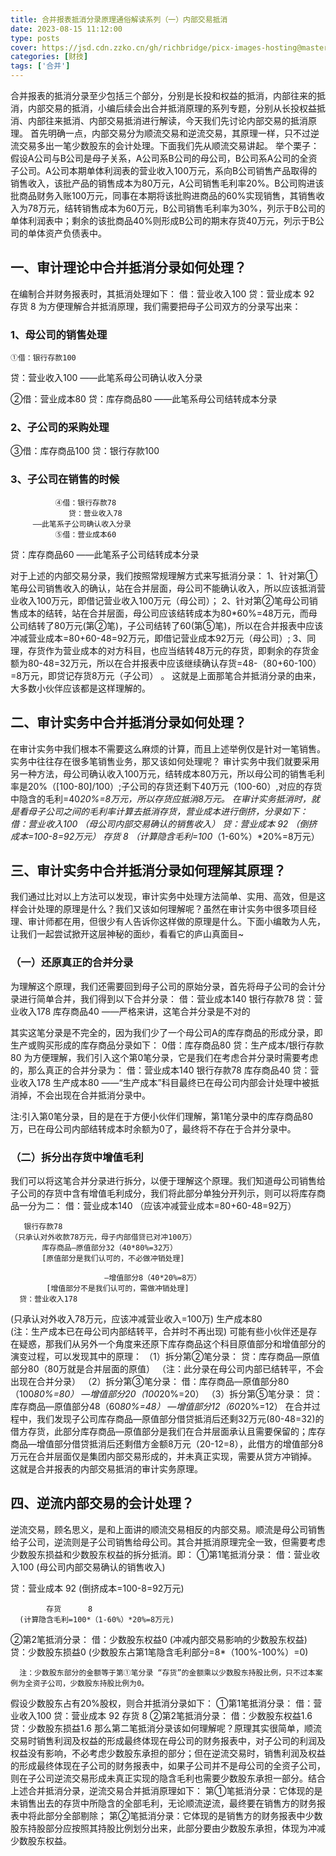 ```yaml
---
title: 合并报表抵消分录原理通俗解读系列（一）内部交易抵消
date: 2023-08-15 11:12:00
type: posts
cover: https://jsd.cdn.zzko.cn/gh/richbridge/picx-images-hosting@master/thumbnail/audit.png
categories: [财技]
tags: ['合并']
---
```

合并报表的抵消分录至少包括三个部分，分别是长投和权益的抵消，内部往来的抵消，内部交易的抵消，小编后续会出合并抵消原理的系列专题，分别从长投权益抵消、内部往来抵消、内部交易抵消进行解读，今天我们先讨论内部交易的抵消原理。
首先明确一点，内部交易分为顺流交易和逆流交易，其原理一样，只不过逆流交易多出一笔少数股东的会计处理。下面我们先从顺流交易讲起。
举个栗子：假设A公司与B公司是母子关系，A公司系B公司的母公司，B公司系A公司的全资子公司。A公司本期单体利润表的营业收入100万元，系向B公司销售产品取得的销售收入，该批产品的销售成本为80万元，A公司销售毛利率20%。B公司购进该批商品财务入账100万元，同事在本期将该批购进商品的60%实现销售，其销售收入为78万元，结转销售成本为60万元，B公司销售毛利率为30%，列示于B公司的单体利润表中；剩余的该批商品40%则形成B公司的期末存货40万元，列示于B公司的单体资产负债表中。

## 一、审计理论中合并抵消分录如何处理？
在编制合并财务报表时，其抵消处理如下：
借：营业收入100
      贷：营业成本 92
            存货      8
 为方便理解合并抵消原理，我们需要把母子公司双方的分录写出来：
### 1、母公司的销售处理
    ①借：银行存款100
   贷：营业收入100
          ——此笔系母公司确认收入分录

②借：营业成本80
    贷：库存商品80
           ——此笔系母公司结转成本分录

### 2、子公司的采购处理
   ③借：库存商品100
   贷：银行存款100      

### 3、子公司在销售的时候
              ④借：银行存款78
                 贷：营业收入78
         ——此笔系子公司确认收入分录
              ⑤借：营业成本60
  贷：库存商品60
         ——此笔系子公司结转成本分录

对于上述的内部交易分录，我们按照常规理解方式来写抵消分录：
      1、针对第①笔母公司销售收入的确认，站在合并层面，母公司不能确认收入，所以应该抵消营业收入100万元，即借记营业收入100万元（母公司）；
      2、针对第②笔母公司销售成本的结转，站在合并层面，母公司应该结转成本为80*60%=48万元，而母公司结转了80万元(第②笔)，子公司结转了60(第⑤笔)，所以在合并报表中应该冲减营业成本=80+60-48=92万元，即借记营业成本92万元（母公司）;
     3、同理，存货作为营业成本的对方科目，也应当结转48万元的存货，即剩余的存货金额为80-48=32万元，所以在合并报表中应该继续确认存货=48-（80+60-100）=8万元，即贷记存货8万元（子公司） 。
这就是上面那笔合并抵消分录的由来，大多数小伙伴应该都是这样理解的。   

## 二、审计实务中合并抵消分录如何处理？

在审计实务中我们根本不需要这么麻烦的计算，而且上述举例仅是针对一笔销售。实务中往往存在很多笔销售业务，那又该如何处理呢？
审计实务中我们就要采用另一种方法，母公司确认收入100万元，结转成本80万元，所以母公司的销售毛利率是20%（[100-80]/100）;子公司的存货还剩下40万元（100-60）,对应的存货中隐含的毛利=40*20%=8万元，所以存货应抵消8万元。
在审计实务抵消时，就是看母子公司之间的毛利率计算去抵消存货，营业成本进行倒挤，分录如下：
借：营业收入100
（母公司内部交易确认的销售收入）
      贷：营业成本 92
      （倒挤成本=100-8=92万元）
            存货      8 
      （计算隐含毛利=100*（1-60%）*20%=8万元）


## 三、审计实务中合并抵消分录如何理解其原理？

我们通过比对以上方法可以发现，审计实务中处理方法简单、实用、高效，但是这样会计处理的原理是什么？我们又该如何理解呢？虽然在审计实务中很多项目经理、审计师都在用，但很少有人告诉你这样做的原理是什么。下面小编敢为人先，让我们一起尝试掀开这层神秘的面纱，看看它的庐山真面目~

### （一）还原真正的合并分录

为理解这个原理，我们还需要回到母子公司的原始分录，首先将母子公司的会计分录进行简单合并，我们得到以下合并分录：
借：营业成本140
银行存款78
           贷：营业收入178
库存商品40
       ——严格来讲，这笔合并分录是不对的

其实这笔分录是不完全的，因为我们少了一个母公司A的库存商品的形成分录，即生产或购买形成的库存商品分录如下：
0借：库存商品80
贷：生产成本/银行存款80
为方便理解，我们引入这个第0笔分录，它是我们在考虑合并分录时需要考虑的，那么真正的合并分录为：
借：营业成本140
银行存款78
库存商品40
            贷：营业收入178
生产成本80
        ——“生产成本”科目最终已在母公司内部会计处理中被抵消掉，不会出现在合并抵消分录中。 

注:引入第0笔分录，目的是在于方便小伙伴们理解，第1笔分录中的库存商品80万，已在母公司内部结转成本时余额为0了，最终将不存在于合并分录中。

### （二）拆分出存货中增值毛利

我们可以将这笔合并分录进行拆分，以便于理解这个原理。我们知道母公司销售给子公司的存货中含有增值毛利成分，我们将此部分单独分开列示，则可以将库存商品一分为二：
借：营业成本140 
    （应该冲减营业成本=80+60-48=92万）

       银行存款78   
    （只承认对外收款78万元，母子内部借贷已对冲100万）      
           库存商品—原值部分32（40*80%=32万）
           [原值部分是我们认可的，不必做冲销处理]

                         —增值部分8（40*20%=8万）
            [增值部分不是我们认可的，需做冲销处理]
      贷：营业收入178
   (只承认对外收入78万元，应该冲减营业收入=100万)
      生产成本80   
     (注：生产成本已在母公司内部结转平，合并时不再出现) 
可能有些小伙伴还是存在疑惑，那我们从另外一个角度来还原下库存商品这个科目原值部分和增值部分的演变过程，可以发现其中的原理：
（1）拆分第②笔分录：
贷：库存商品—原值部分80（80万就是合并层面的原值）
（注：此分录在母公司内部已结转平，不会出现在合并分录）
（2）拆分第③笔分录：
借：库存商品—原值部分80（100*80%=80）
                   —增值部分20（100*20%=20）
（3）拆分第⑤笔分录：
贷：库存商品—原值部分48（60*80%=48）
                   —增值部分12（60*20%=12）
在合并过程中，我们发现子公司库存商品—原值部分借贷抵消后还剩32万元(80-48=32)的借方存货，此部分库存商品—原值部分是我们在合并层面承认且需要保留的；库存商品—增值部分借贷抵消后还剩借方金额8万元（20-12=8），此借方的增值部分8万元在合并层面仅是集团内部交易形成的，并未真正实现，需要从贷方冲销掉。
这就是合并报表的内部交易抵消的审计实务原理。


## 四、逆流内部交易的会计处理？

逆流交易，顾名思义，是和上面讲的顺流交易相反的内部交易。顺流是母公司销售给子公司，逆流则是子公司销售给母公司。其合并抵消原理完全一致，但需要考虑少数股东损益和少数股东权益的拆分抵消。即：
①第1笔抵消分录：
借：营业收入100
(母公司内部交易确认的销售收入)

贷：营业成本 92
(倒挤成本=100-8=92万元)

            存货      8
      (计算隐含毛利=100*（1-60%）*20%=8万元)
②第2笔抵消分录：
借：少数股东权益0
(冲减内部交易影响的少数股东权益)
      贷：少数股东损益0
      (少数股东占第1笔隐含毛利部分=8*（100%-100%）=0)

      注：少数股东部分的金额等于第①笔分录 “存货”的金额乘以少数股东持股比例，只不过本案例为全资子公司，少数股东持股比例为0。 
假设少数股东占有20%股权，则合并抵消分录如下：
①第1笔抵消分录：
借：营业收入100
        贷：营业成本 92
             存货      8 
②第2笔抵消分录：
借：少数股东权益1.6
        贷：少数股东损益1.6
那么第二笔抵消分录该如何理解呢？原理其实很简单，顺流交易时销售利润及权益的形成最终体现在母公司的财务报表中，对子公司的利润及权益没有影响，不必考虑少数股东承担的部分；但在逆流交易时，销售利润及权益的形成最终体现在子公司的财务报表中，如果子公司并不是母公司的全资子公司，则在子公司逆流交易形成未真正实现的隐含毛利也需要少数股东承担一部分。结合上述合并抵消分录，逆流交易合并抵消原理如下：
第①笔抵消分录：它体现的是未销售出去的存货中所隐含的全部毛利，无论顺流逆流，最终要在销售方的财务报表中将此部分全部剔除；
第②笔抵消分录：它体现的是销售方的财务报表中少数股东持股部分应按照其持股比例划分出来，此部分要由少数股东承担，体现为冲减少数股东权益。